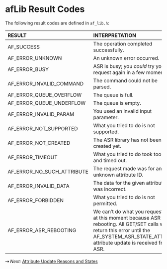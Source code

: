 # afLib Result Codes

The following result codes are defined in `af_lib.h`:

| RESULT                     | INTERPRETATION                                               |
| :------------------------- | :----------------------------------------------------------- |
| AF_SUCCESS                 | The operation completed successfully.                        |
| AF_ERROR_UNKNOWN           | An unknown error occurred.                                   |
| AF_ERROR_BUSY              | ASR is busy; you *could* try your request again in a few moments. |
| AF_ERROR_INVALID_COMMAND   | The command could not be parsed.                             |
| AF_ERROR_QUEUE_OVERFLOW    | The queue is full.                                           |
| AF_ERROR_QUEUE_UNDERFLOW   | The queue is empty.                                          |
| AF_ERROR_INVALID_PARAM     | You used an invalid input parameter.                         |
| AF_ERROR_NOT_SUPPORTED     | What you tried to do is not supported.                       |
| AF_ERROR_NOT_CREATED       | The ASR library has not been created yet.                    |
| AF_ERROR_TIMEOUT           | What you tried to do took too long and timed out.            |
| AF_ERROR_NO_SUCH_ATTRIBUTE | The request made was for an unknown attribute ID.            |
| AF_ERROR_INVALID_DATA      | The data for the given attribute was incorrect.              |
| AF_ERROR_FORBIDDEN         | What you tried to do is not permitted.                       |
| AF_ERROR_ASR_REBOOTING     | We can’t do what you requested at this moment because ASR is rebooting. All GET/SET calls will return this error until the AF_SYSTEM_ASR_STATE_ATTR_ID attribute update is received from ASR. |

 **&#8674;** *Next:* [Attribute Update Reasons and States](../PeripheralUpdates)